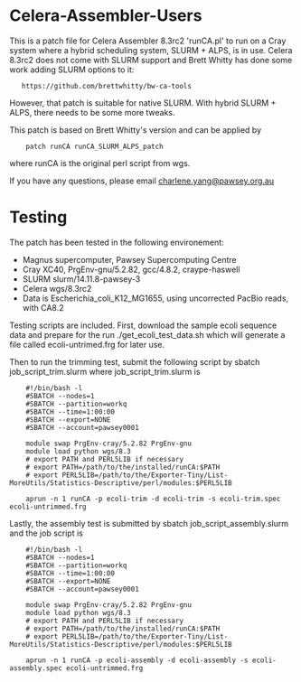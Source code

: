 # Celera-Assembler-Users

This is a patch file for Celera Assembler 8.3rc2 'runCA.pl' to run on a Cray system where a hybrid scheduling system, SLURM + ALPS, is in use.
Celera 8.3rc2 does not come with SLURM support and Brett Whitty has done some work adding SLURM options to it:

       https://github.com/brettwhitty/bw-ca-tools

However, that patch is suitable for native SLURM.
With hybrid SLURM + ALPS, there needs to be some more tweaks.
 
This patch is based on Brett Whitty's version and can be applied by

        patch runCA runCA_SLURM_ALPS_patch
where runCA is the original perl script from wgs.

If you have any questions, please email
	charlene.yang@pawsey.org.au

# Testing

The patch has been tested in the following environement:
- Magnus supercomputer, Pawsey Supercomputing Centre
- Cray XC40, PrgEnv-gnu/5.2.82, gcc/4.8.2, craype-haswell
- SLURM slurm/14.11.8-pawsey-3
- Celera wgs/8.3rc2
- Data is Escherichia_coli_K12_MG1655, using uncorrected PacBio reads, with CA8.2

Testing scripts are included. First, download the sample ecoli sequence data and prepare for the run
	./get_ecoli_test_data.sh
which will generate a file called ecoli-untrimed.frg for later use.

Then to run the trimming test, submit the following script by
        sbatch job_script_trim.slurm
where job_script_trim.slurm is
        
        #!/bin/bash -l
      	#SBATCH --nodes=1 
      	#SBATCH --partition=workq
      	#SBATCH --time=1:00:00
      	#SBATCH --export=NONE
      	#SBATCH --account=pawsey0001
      	
      	module swap PrgEnv-cray/5.2.82 PrgEnv-gnu
      	module load python wgs/8.3
      	# export PATH and PERL5LIB if necessary
      	# export PATH=/path/to/the/installed/runCA:$PATH 
      	# export PERL5LIB=/path/to/the/Exporter-Tiny/List-MoreUtils/Statistics-Descriptive/perl/modules:$PERL5LIB

      	aprun -n 1 runCA -p ecoli-trim -d ecoli-trim -s ecoli-trim.spec ecoli-untrimmed.frg

Lastly, the assembly test is submitted by 
	sbatch job_script_assembly.slurm
and the job script is

      	#!/bin/bash -l
      	#SBATCH --nodes=1 
      	#SBATCH --partition=workq
      	#SBATCH --time=1:00:00
      	#SBATCH --export=NONE
      	#SBATCH --account=pawsey0001
      	
      	module swap PrgEnv-cray/5.2.82 PrgEnv-gnu
      	module load python wgs/8.3
      	# export PATH and PERL5LIB if necessary
      	# export PATH=/path/to/the/installed/runCA:$PATH 
      	# export PERL5LIB=/path/to/the/Exporter-Tiny/List-MoreUtils/Statistics-Descriptive/perl/modules:$PERL5LIB

      	aprun -n 1 runCA -p ecoli-assembly -d ecoli-assembly -s ecoli-assembly.spec ecoli-untrimmed.frg

